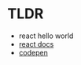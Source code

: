# TLDR

- react hello world
- [react docs](https://reactjs.org/docs/hello-world.html)
- [codepen](https://codepen.io/pen?&editors=0010)
